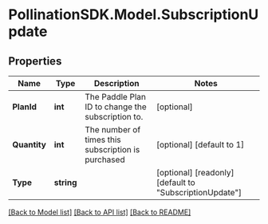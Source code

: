 
# PollinationSDK.Model.SubscriptionUpdate

## Properties

Name | Type | Description | Notes
------------ | ------------- | ------------- | -------------
**PlanId** | **int** | The Paddle Plan ID to change the subscription to. | [optional] 
**Quantity** | **int** | The number of times this subscription is purchased | [optional] [default to 1]
**Type** | **string** |  | [optional] [readonly] [default to "SubscriptionUpdate"]

[[Back to Model list]](../README.md#documentation-for-models)
[[Back to API list]](../README.md#documentation-for-api-endpoints)
[[Back to README]](../README.md)

